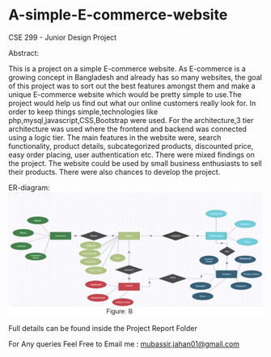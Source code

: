 # A-simple-E-commerce-website
CSE 299 - Junior Design Project  

Abstract:

This is a project on a simple E-commerce website. As E-commerce is a growing
concept in Bangladesh and already has so many websites, the goal of this project was
to sort out the best features amongst them and make a unique E-commerce website
which would be pretty simple to use.The project would help us find out what our online
customers really look for. In order to keep things simple,technologies like
php,mysql,javascript,CSS,Bootstrap were used. For the architecture,3 tier architecture
was used where the frontend and backend was connected using a logic tier. The main
features in the website were, search functionality, product details, subcategorized
products, discounted price, easy order placing, user authentication etc. There were
mixed findings on the project. The website could be used by small business enthusiasts
to sell their products. There were also chances to develop the project.

<!--
Methodology:

![Methodology](img/Methodology.jpg)
-->
ER-diagram:
![ER-diagram](img/ER-diagram.jpg)


Full details can be found inside the Project Report Folder

For Any queries Feel Free to Email me : mubassir.jahan01@gmail.com
